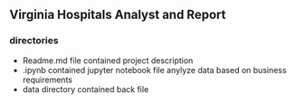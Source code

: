 ## Virginia Hospitals Analyst and Report

### directories
- Readme.md file contained project description
- .ipynb contained jupyter notebook file anylyze data based on business requirements
- data directory contained back file 